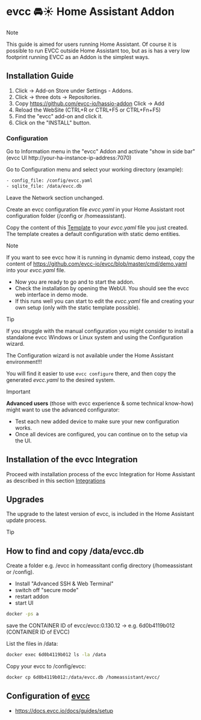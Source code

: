 # evcc 🚘☀️ Home Assistant Addon

> [!NOTE]
>This guide is aimed for users running Home Assistant. Of course it is possible to run EVCC outside Home Assistant too, but as is has a very low footprint running EVCC as an
>Addon is the simplest ways.

## Installation Guide

1. Click -> Add-on Store under Settings - Addons.
2. Click -> three dots -> Repositories.
3. Copy https://github.com/evcc-io/hassio-addon Click -> Add
4. Reload the WebSite (CTRL+R or CTRL+F5 or CTRL+Fn+F5)
5. Find the "evcc" add-on and click it.
6. Click on the "INSTALL" button.

### Configuration

Go to Information menu in the "evcc" Addon and activate "show in side bar" (evcc UI http://your-ha-instance-ip-address:7070)

Go to Configuration menu and select your working directory (example):
<!---
<Screenshot
  name="screenshots/ha_configuration_ui"
  caption="Screenshot der Arbeitsverzeichnisse und Dateinamen in der Konfiguration."
/>
--->

```sh
- config_file: /config/evcc.yaml
- sqlite_file: /data/evcc.db
```
<!---
#### New file location  
> [!WARNING]
> First copy your evcc.db and evcc.yaml to /config ( maps to addon_configs/49686a9f_evcc/ ) -> [How to find my evcc.db](https://github.com/evcc-io/hassio-addon/blob/main/README.md#how-to-find-and-copy-dataevccdb)
>```sh
>- config_file: /config/evcc.yaml
>- sqlite_file: /config/evcc.db
>```
#### New alternative file location
> [!WARNING]
> First copy your evcc.db and evcc.yaml to Home Assistant root configuration folder -> [How to find my evcc.db](https://github.com/evcc-io/hassio-addon/blob/main/README.md#how-to-find-and-copy-dataevccdb)
>```sh
>- config_file: /homeassistant/evcc.yaml
>- sqlite_file: /homeassistant/evcc.db
>```
--->
Leave the Network section unchanged.

Create an evcc configuration file _evcc.yaml_ in your Home Assistant root configuration folder (/config or /homeassistant).

Copy the content of this [Template](evcc/ha_evcc_template.yaml) to your _evcc.yaml_ file you just created.
The template creates a default configuration with static demo entities.

> [!NOTE]
>If you want to see evcc how it is running in dynamic demo instead, copy the content of https://github.com/evcc-io/evcc/blob/master/cmd/demo.yaml into your _evcc.yaml_ file.

- Now you are ready to go and to start the addon.
- Check the installation by opening the WebUI. You should see the evcc web interface in demo mode.
- If this runs well you can start to edit the _evcc.yaml_ file and creating your own setup (only with the static template possible).

>[!TIP]
>If you struggle with the manual configuration you might consider to install a standalone evcc Windows or Linux system and using the Configuration wizard.
>
>The Configuration wizard is not available under the Home Assistant environment!!!
>
>You will find it easier to use `evcc configure` there, and then copy the generated _evcc.yaml_ to the desired system.

> [!IMPORTANT]
>**Advanced users** (those with evcc experience & some technical know-how) might want to use the advanced configurator:
>- Test each new added device to make sure your new configuration works.
>- Once all devices are configured, you can continue on to the setup via the UI.

## Installation of the evcc Integration

Proceed with installation process of the evcc Integration for Home Assistant as described in this section [Integrations](../integrations/home-assistant)

## Upgrades

The upgrade to the latest version of evcc, is included in the Home Assistant update process.

> [!TIP]
>## How to find and copy /data/evcc.db
>
>Create a folder e.g. /evcc in homeassitant config directory (/homeassistant or /config).
>
>- Install "Advanced SSH & Web Terminal"
>- switch off "secure mode"
>- restart addon
>- start UI
>
>```sh
>docker -ps a
>```
>save the CONTAINER ID of evcc/evcc:0.130.12 -> e.g. 6d0b4119b012 (CONTAINER ID of EVCC)
>
>List the files in /data:
>```sh
>docker exec 6d0b4119b012 ls -la /data
>```
>Copy your evcc to /config/evcc:
>```sh
>docker cp 6d0b4119b012:/data/evcc.db /homeassistant/evcc/
>```

## Configuration of [evcc](https://github.com/evcc-io/evcc)

   - https://docs.evcc.io/docs/guides/setup

